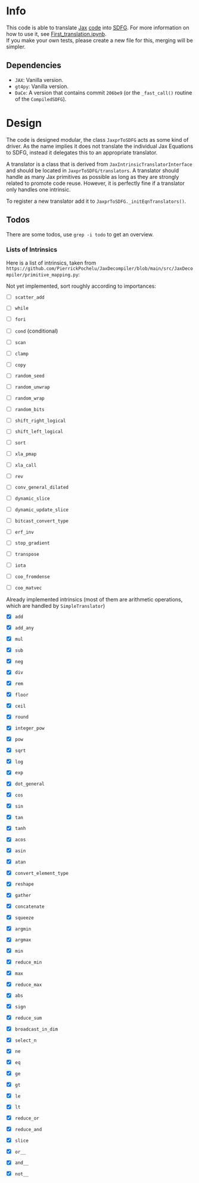 # Info
This code is able to translate [Jax](https://github.com/google/jax) [code](https://jax.readthedocs.io/en/latest/jaxpr.html) into [SDFG](https://github.com/spcl/dace).
For more information on how to use it, see [First_translation.ipynb](./First_translation.ipynb).      
If you make your own tests, please create a new file for this, merging will be simpler.

## Dependencies
- `JAX`: Vanilla version.
- `gt4py`: Vanilla version.
- `DaCe`: A version that contains commit `206be9` (or the `_fast_call()` routine of the `CompiledSDFG`).


# Design
The code is designed modular, the class `JaxprToSDFG` acts as some kind of driver.
As the name implies it does not translate the individual Jax Equations to SDFG, instead it delegates this to an appropriate translator.

A translator is a class that is derived from `JaxIntrinsicTranslatorInterface` and should be located in `JaxprToSDFG/translators`.
A translator should handle as many Jax primitives as possible as long as they are strongly related to promote code reuse.
However, it is perfectly fine if a translator only handles one intrinsic.

To register a new translator add it to `JaxprToSDFG._initEqnTranslators()`.


## Todos
There are some todos, use `grep -i todo` to get an overview.


### Lists of Intrinsics
Here is a list of intrinsics, taken from `https://github.com/PierrickPochelu/JaxDecompiler/blob/main/src/JaxDecompiler/primitive_mapping.py`:

Not yet implemented, sort roughly according to importances:
- [ ] `scatter_add`
- [ ] `while`
- [ ] `fori`
- [ ] `cond` (conditional)
- [ ] `scan`
- [ ] `clamp`
- [ ] `copy`
- [ ] `random_seed`
- [ ] `random_unwrap`
- [ ] `random_wrap`
- [ ] `random_bits`
- [ ] `shift_right_logical`
- [ ] `shift_left_logical`
- [ ] `sort`
- [ ] `xla_pmap`
- [ ] `xla_call`
- [ ] `rev`
- [ ] `conv_general_dilated`
- [ ] `dynamic_slice`
- [ ] `dynamic_update_slice`
- [ ] `bitcast_convert_type`
- [ ] `erf_inv`
- [ ] `stop_gradient`
- [ ] `transpose`
- [ ] `iota`
- [ ] `coo_fromdense`
- [ ] `coo_matvec`


Already implemented intrinsics (most of them are arithmetic operations, which are handled by `SimpleTranslator`)
- [x] `add`
- [x] `add_any`
- [x] `mul`
- [x] `sub`
- [x] `neg`
- [x] `div`
- [x] `rem`
- [x] `floor`
- [x] `ceil`
- [x] `round`
- [x] `integer_pow`
- [x] `pow`
- [x] `sqrt`
- [x] `log`
- [x] `exp`
- [x] `dot_general`
- [x] `cos`
- [x] `sin`
- [x] `tan`
- [x] `tanh`
- [x] `acos`
- [x] `asin`
- [x] `atan`
- [x] `convert_element_type`
- [x] `reshape`
- [x] `gather`
- [x] `concatenate`
- [x] `squeeze`
- [x] `argmin`
- [x] `argmax`
- [x] `min`
- [x] `reduce_min`
- [x] `max`
- [x] `reduce_max`
- [x] `abs`
- [x] `sign`
- [x] `reduce_sum`
- [x] `broadcast_in_dim`
- [x] `select_n`
- [x] `ne`
- [x] `eq`
- [x] `ge`
- [x] `gt`
- [x] `le`
- [x] `lt`
- [x] `reduce_or`
- [x] `reduce_and`
- [x] `slice`
- [x] `or__`
- [x] `and__`
- [x] `not__`


